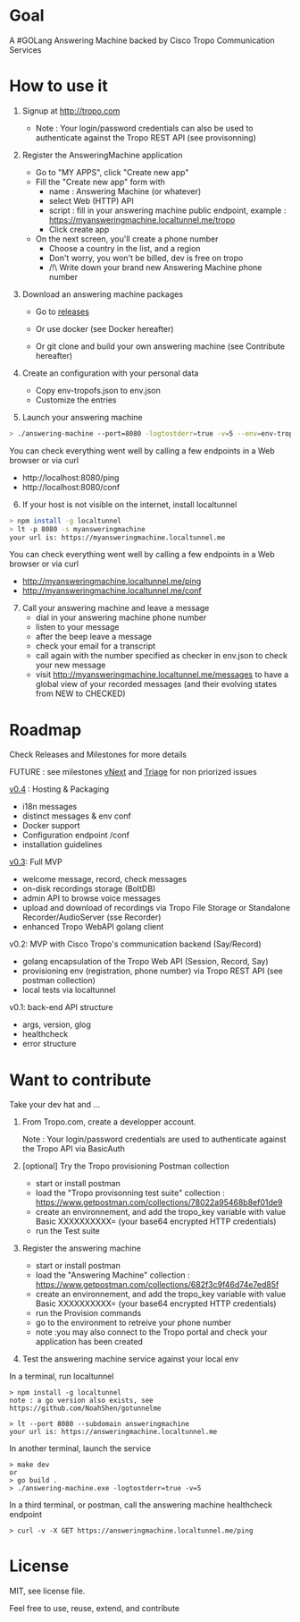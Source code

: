 # Goal

A #GOLang Answering Machine backed by Cisco Tropo Communication Services 


# How to use it

1. Signup at http://tropo.com
   - Note : Your login/password credentials can also be used to authenticate against the Tropo REST API (see provisonning) 


2. Register the AnsweringMachine application
   - Go to "MY APPS", click "Create new app"
   - Fill the "Create new app" form with
      - name : Answering Machine (or whatever)
      - select Web (HTTP) API
      - script : fill in your answering machine public endpoint, example : https://myansweringmachine.localtunnel.me/tropo
      - Click create app
   - On the next screen, you'll create a phone number
      - Choose a country in the list, and a region 
      - Don't worry, you won't be billed, dev is free on tropo
      - /!\ Write down your brand new Answering Machine phone number
         
         
3. Download an answering machine packages 
   - Go to [releases](https://github.com/ObjectIsAdvantag/answering-machine/releases)
   
   - Or use docker (see Docker hereafter)
   - Or git clone and build your own answering machine (see Contribute hereafter)
   
   
4. Create an configuration with your personal data
   - Copy env-tropofs.json to env.json
   - Customize the entries


5. Launch your answering machine

``` bash
> ./answering-machine --port=8080 -logtostderr=true -v=5 --env=env-tropofs.json --messages=messages-fr.json
```

You can check everything went well by calling a few endpoints in a Web browser or via curl

   - http://localhost:8080/ping
   - http://localhost:8080/conf


6. If your host is not visible on the internet, install localtunnel

``` bash
> npm install -g localtunnel
> lt -p 8080 -s myansweringmachine
your url is: https://myansweringmachine.localtunnel.me
```

You can check everything went well by calling a few endpoints in a Web browser or via curl

   - http://myansweringmachine.localtunnel.me/ping
   - http://myansweringmachine.localtunnel.me/conf


7. Call your answering machine and leave a message
   - dial in your answering machine phone number
   - listen to your message
   - after the beep leave a message
   - check your email for a transcript 
   - call again with the number specified as checker in env.json to check your new message
   - visit http://myansweringmachine.localtunnel.me/messages to have a global view of your recorded messages (and their evolving states from NEW to CHECKED)
  

# Roadmap

Check Releases and Milestones for more details

FUTURE : see milestones [vNext](https://github.com/ObjectIsAdvantag/answering-machine/milestones/vNext) and [Triage](https://github.com/ObjectIsAdvantag/answering-machine/milestones/Triage) for non priorized issues

[v0.4](https://github.com/ObjectIsAdvantag/answering-machine/milestones/v0.4) : Hosting & Packaging
   - i18n messages
   - distinct messages & env conf
   - Docker support
   - Configuration endpoint /conf
   - installation guidelines
   
[v0.3](https://github.com/ObjectIsAdvantag/answering-machine/milestones/v0.3): Full MVP
   - welcome message, record, check messages
   - on-disk recordings storage (BoltDB)
   - admin API to browse voice messages
   - upload and download of recordings via Tropo File Storage or Standalone Recorder/AudioServer (sse Recorder)
   - enhanced Tropo WebAPI golang client
    
v0.2: MVP with Cisco Tropo's communication backend (Say/Record)
   - golang encapsulation of the Tropo Web API (Session, Record, Say)  
   - provisioning env (registration, phone number) via Tropo REST API (see postman collection)
   - local tests via localtunnel 
   
v0.1: back-end API structure
   - args, version, glog
   - healthcheck
   - error structure
      

# Want to contribute 

Take your dev hat and ...

1. From Tropo.com, create a developper account.

   Note : Your login/password credentials are used to authenticate against the Tropo API via BasicAuth
   
2. [optional] Try the Tropo provisioning Postman collection

   - start or install postman
   - load the "Tropo provisonning test suite" collection : https://www.getpostman.com/collections/78022a95468b8ef01de9
   - create an environnement, and add the tropo_key variable with value Basic XXXXXXXXXX= (your base64 encrypted HTTP credentials)
   - run the Test suite
   
3. Register the answering machine

   - start or install postman
   - load the "Answering Machine" collection : https://www.getpostman.com/collections/682f3c9f46d74e7ed85f
   - create an environnement, and add the tropo_key variable with value Basic XXXXXXXXXX= (your base64 encrypted HTTP credentials)
   - run the Provision commands
   - go to the environment to retreive your phone number
   - note :you may also connect to the Tropo portal and check your application has been created

4. Test the answering machine service against your local env 

In a terminal, run localtunnel

```
> npm install -g localtunnel
note : a go version also exists, see https://github.com/NoahShen/gotunnelme

> lt --port 8080 --subdomain answeringmachine
your url is: https://answeringmachine.localtunnel.me
```

In another terminal, launch the service 
```
> make dev 
or
> go build .
> ./answering-machine.exe -logtostderr=true -v=5
```

In a third terminal, or postman, call the answering machine healthcheck endpoint
```
> curl -v -X GET https://answeringmachine.localtunnel.me/ping
```


# License

MIT, see license file.

Feel free to use, reuse, extend, and contribute



